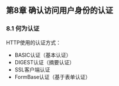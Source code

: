 ## 第8章 确认访问用户身份的认证

### 8.1 何为认证

HTTP使用的认证方式：

- BASIC认证（基本认证）
- DIGEST认证（摘要认证）
- SSL客户端认证
- FormBase认证（基于表单认证）